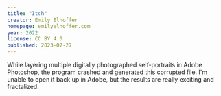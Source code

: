 ```yaml
---
title: "Itch"
creator: Emily Elhoffer
homepage: emilyelhoffer.com
year: 2022
license: CC BY 4.0
published: 2023-07-27
---
```


While layering multiple digitally photographed self-portraits in Adobe
Photoshop, the program crashed and generated this corrupted file. I'm
unable to open it back up in Adobe, but the results are really
exciting and fractalized.
